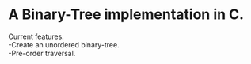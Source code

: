 # A Binary-Tree implementation in C.

Current features:  
    -Create an unordered binary-tree.<br>
    -Pre-order traversal. 